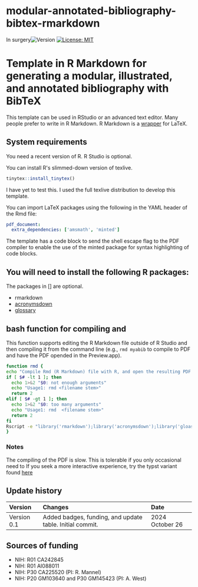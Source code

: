 # modular-annotated-bibliography-bibtex-rmarkdown
In surgery![Version](https://img.shields.io/static/v1?label=matplotlib-voice-in&message=0.0&color=brightcolor)
[![License: MIT](https://img.shields.io/badge/License-MIT-blue.svg)](https://opensource.org/licenses/MIT)


# Template in R Markdown for generating a modular, illustrated, and annotated bibliography with BibTeX


This template can be used in RStudio or an advanced text editor.
Many people prefer to write in R Markdown.
R Markdown is a [wrapper](https://everyday.codes/tutorials/how-to-use-latex-in-rmarkdown/) for LaTeX.


## System requirements

You need a recent version of R.
R Studio is optional.

You can install R's slimmed-down version of texlive.

```R
tinytex::install_tinytex()
```
I have yet to test this.
I used the full texlive distribution to develop this template.

You can import LaTeX packages using the following in the YAML header of the Rmd file:

``` yaml
pdf_document:
  extra_dependencies: ['amsmath', 'minted']
```

The template has a code block to send the shell escape flag to the PDF compiler to enable the use of the minted package for syntax highlighting of code blocks.


## You will need to install the following R packages: 

The packages in [] are optional.

- rmarkdown
- [acronymsdown](https://rchaput.github.io/acronymsdown/)
- [glossary](https://debruine.github.io/glossary/) 


## bash function for compiling and 

This function supports editing the R Markdown file outside of R Studio and then compiling it from the command line (e.g., `rmd myabib` to compile to PDF and have the PDF opended in the Preview.app).

```bash
function rmd {
echo "Compile Rmd (R Markdown) file with R, and open the resulting PDF with the Preview.app. (Mapped ot the alias 'pre')."
if [ $# -lt 1 ]; then
  echo 1>&2 "$0: not enough arguments"
  echo "Usage1: rmd <filename stem>"
  return 2
elif [ $# -gt 1 ]; then
  echo 1>&2 "$0: too many arguments"
  echo "Usage1: rmd  <filename stem>"
  return 2
fi
Rscript -e "library('rmarkdown');library('acronymsdown');library('gloassary');rmarkdown::render('$1.Rmd')" && pre $1.pdf
}

```


### Notes
The compiling of the PDF is slow.
This is tolerable if you only occasional need to 
If you seek a more interactive experience, try the typst variant found [here]()

## Update history

|Version      | Changes                                                                                                                                  | Date                 |
|:-----------|:------------------------------------------------------------------------------------------------------------------------------------------|:--------------------|
| Version 0.1 |   Added badges, funding, and update table.  Initial commit.                                                                              | 2024 October 26  |

## Sources of funding

- NIH: R01 CA242845
- NIH: R01 AI088011
- NIH: P30 CA225520 (PI: R. Mannel)
- NIH: P20 GM103640 and P30 GM145423 (PI: A. West)
